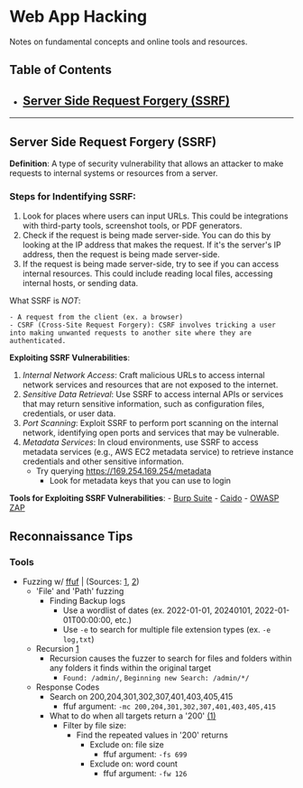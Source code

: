 # Web App Hacking

Notes on fundamental concepts and online tools and resources.

## Table of Contents

- [Server Side Request Forgery (SSRF)](#server-side-request-forgery-ssrf)
    - 

---

## Server Side Request Forgery (SSRF)
**Definition**: A type of security vulnerability that allows an attacker to make requests to internal systems or resources from a server.

### Steps for Indentifying SSRF:
1. Look for places where users can input URLs. This could be integrations with third-party tools, screenshot tools, or PDF generators.
2. Check if the request is being made server-side. You can do this by looking at the IP address that makes the request. If it's the server's IP address, then the request is being made server-side.
3. If the request is being made server-side, try to see if you can access internal resources. This could include reading local files, accessing internal hosts, or sending data.

What SSRF is *NOT*:

    - A request from the client (ex. a browser)
    - CSRF (Cross-Site Request Forgery): CSRF involves tricking a user into making unwanted requests to another site where they are authenticated.

**Exploiting SSRF Vulnerabilities**:

1. *Internal Network Access*: Craft malicious URLs to access internal network services and resources that are not exposed to the internet.
2. *Sensitive Data Retrieval*: Use SSRF to access internal APIs or services that may return sensitive information, such as configuration files, credentials, or user data.
3. *Port Scanning*: Exploit SSRF to perform port scanning on the internal network, identifying open ports and services that may be vulnerable.
4. *Metadata Services*: In cloud environments, use SSRF to access metadata services (e.g., AWS EC2 metadata service) to retrieve instance credentials and other sensitive information.
    - Try querying https://169.254.169.254/metadata
        - Look for metadata keys that you can use to login

**Tools for Exploiting SSRF Vulnerabilities**:
    - [Burp Suite](https://portswigger.net/burp/communitydownload)
    - [Caido](https://caido.io/download)
    - [OWASP ZAP](https://www.zaproxy.org/download/)

## Reconnaissance Tips

### Tools
- Fuzzing w/ [ffuf](https://github.com/ffuf/ffuf) | (Sources: [1](https://youtu.be/0v1CTSyRpMU "NahamSec: What is Fuzzing"), [2](https://youtu.be/YbIEXJhZxUk "NahamSec: Don't Make This Recon Mistake"))
    - 'File' and 'Path' fuzzing
        - Finding Backup logs
            - Use a wordlist of dates (ex. 2022-01-01, 20240101, 2022-01-01T00:00:00, etc.)
            - Use `-e` to search for multiple file extension types (ex. `-e log,txt`)
    - Recursion [1](https://youtu.be/0v1CTSyRpMU?si=0b5i_1Y0PEw06hGS&t=299 "NahamSec: What is Fuzzing")
        - Recursion causes the fuzzer to search for files and folders within any folders it finds within the original target
            - `Found: /admin/`, `Beginning new Search: /admin/*/`
    - Response Codes
        - Search on 200,204,301,302,307,401,403,405,415
            - ffuf argument: `-mc 200,204,301,302,307,401,403,405,415`
        - What to do when all targets return a '200' [(1)](https://youtu.be/0v1CTSyRpMU?si=G8AL5ThITsM6RlFm&t=572 "NahamSec: What is Fuzzing")
            - Filter by file size:
                - Find the repeated values in '200' returns
                    - Exclude on: file size
                        - ffuf argument: `-fs 699`
                    - Exclude on: word count
                        - ffuf argument: `-fw 126`
